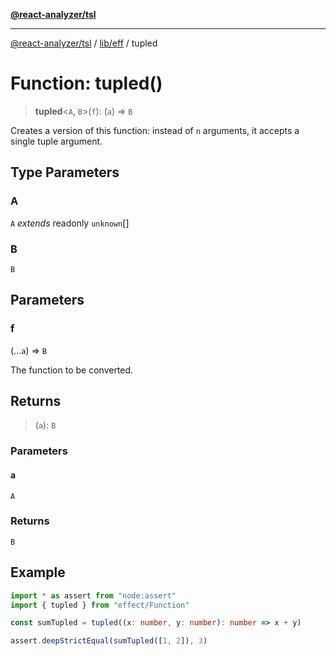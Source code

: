 [**@react-analyzer/tsl**](../../../README.md)

***

[@react-analyzer/tsl](../../../README.md) / [lib/eff](../README.md) / tupled

# Function: tupled()

> **tupled**\<`A`, `B`\>(`f`): (`a`) => `B`

Creates a   version of this function: instead of `n` arguments, it accepts a single tuple argument.

## Type Parameters

### A

`A` *extends* readonly `unknown`[]

### B

`B`

## Parameters

### f

(...`a`) => `B`

The function to be converted.

## Returns

> (`a`): `B`

### Parameters

#### a

`A`

### Returns

`B`

## Example

```ts
import * as assert from "node:assert"
import { tupled } from "effect/Function"

const sumTupled = tupled((x: number, y: number): number => x + y)

assert.deepStrictEqual(sumTupled([1, 2]), 3)
```
